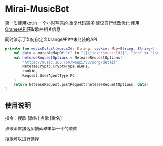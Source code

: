 # Mirai-MusicBot

第一次使用kotlin 一个小时写完的 重复代码较多 建议自行修改优化 使用[OrangeAPI](https://github.com/GceCold/OrangeAPI )获取歌曲相关信息

同时演示了如何自定义OrangeAPI中未封装的API

```kotlin
private fun musicDetail(musicId: String, cookie: Map<String, String>): NeteaseResponseBody {
    val data = mutableMapOf("c" to "[{\"id\":$musicId}]", "ids" to "[$musicId]")
    val neteaseRequestOptions = NeteaseRequestOptions(
        "https://music.163.com/weapi/v3/song/detail",
        NeteaseCrypto.CryptoType.WEAPI,
        cookie,
        Request.UserAgentType.PC
    )
    return NeteaseRequest.postRequest(neteaseRequestOptions, data)
}
```

## 使用说明

指令：搜歌 [歌名]  点歌 [歌名]

点歌会直接返回搜索结果第一个的歌曲

搜歌可以进行选择